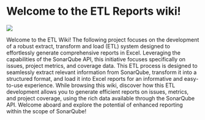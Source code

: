 # Welcome to the ETL Reports wiki!

![](https://www.ewsolutions.com/wp-content/uploads/2019/07/image-10.png)

Welcome to the ETL Wiki! The following project focuses on the development of a robust extract, transform and load (ETL) system designed to effortlessly generate comprehensive reports in Excel. Leveraging the capabilities of the SonarQube API, this initiative focuses specifically on issues, project metrics, and coverage data. This ETL process is designed to seamlessly extract relevant information from SonarQube, transform it into a structured format, and load it into Excel reports for an informative and easy-to-use experience. While browsing this wiki, discover how this ETL development allows you to generate efficient reports on issues, metrics, and project coverage, using the rich data available through the SonarQube API. Welcome aboard and explore the potential of enhanced reporting within the scope of SonarQube!